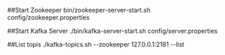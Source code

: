 ##Start Zookeeper
bin/zookeeper-server-start.sh config/zookeeper.properties 

##Start Kafka Server
./bin/kafka-server-start.sh config/server.properties

##List topis
./kafka-topics.sh --zookeeper 127.0.0.1:2181 --list
